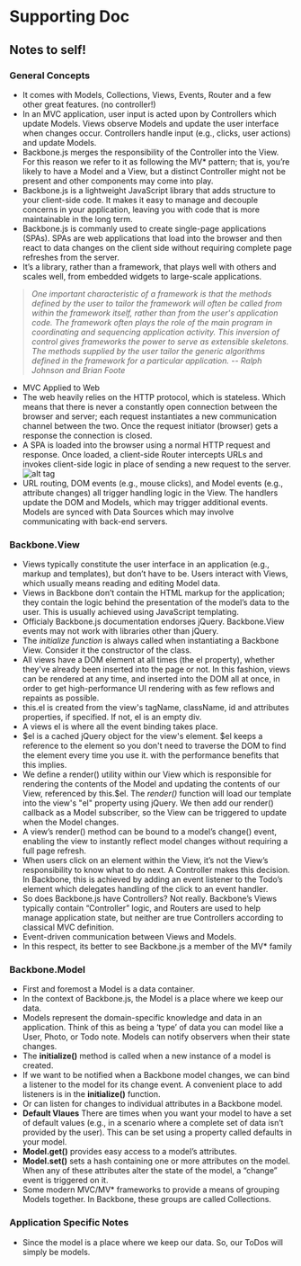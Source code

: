 # Supporting Doc

## Notes to self!

### General Concepts

* It comes with Models, Collections, Views, Events, Router and a few other great features. (no controller!)
* In an MVC application, user input is acted upon by Controllers which update Models. Views observe Models and update the user interface when changes occur. Controllers handle input (e.g., clicks, user actions) and update Models.
* Backbone.js merges the responsibility of the Controller into the View. For this reason we refer to it as following the MV* pattern; that is, you’re likely to have a Model and a View, but a distinct Controller might not be present and other components may come into play.
* Backbone.js is a lightweight JavaScript library that adds structure to your client-side code. It makes it easy to manage and decouple concerns in your application, leaving you with code that is more maintainable in the long term.
* Backbone.js is commanly used to create single-page applications (SPAs). SPAs are web applications that load into the browser and then react to data changes on the client side without requiring complete page refreshes from the server.
* It’s a library, rather than a framework, that plays well with others and scales well, from embedded widgets to large-scale applications.
> *One important characteristic of a framework is that the methods defined by the user to tailor the framework will often be called from within the framework itself, rather than from the user's application code. The framework often plays the role of the main program in coordinating and sequencing application activity. This inversion of control gives frameworks the power to serve as extensible skeletons. The methods supplied by the user tailor the generic algorithms defined in the framework for a particular application. -- Ralph Johnson and Brian Foote*
* MVC Applied to Web
 * The web heavily relies on the HTTP protocol, which is stateless. Which means that there is never a constantly open connection between the browser and server; each request instantiates a new communication channel between the two. Once the request initiator (browser) gets a response the connection is closed.
 * A SPA is loaded into the browser using a normal HTTP request and response. Once loaded, a client-side Router intercepts URLs and invokes client-side logic in place of sending a new request to the server. 
 ![alt tag](http://addyosmani.github.io/backbone-fundamentals/img/backbone_mvc.png)
 * URL routing, DOM events (e.g., mouse clicks), and Model events (e.g., attribute changes) all trigger handling logic in the View. The handlers update the DOM and Models, which may trigger additional events. Models are synced with Data Sources which may involve communicating with back-end servers.

### Backbone.View

* Views typically constitute the user interface in an application (e.g., markup and templates), but don’t have to be. Users interact with Views, which usually means reading and editing Model data.
* Views in Backbone don’t contain the HTML markup for the application; they contain the logic behind the presentation of the model’s data to the user. This is usually achieved using JavaScript templating.
* Officialy Backbone.js documentation endorses jQuery. Backbone.View events may not work with libraries other than jQuery. 
* The _initialize function_ is always called when instantiating a Backbone View. Consider it the constructor of the class.
* All views have a DOM element at all times (the el property), whether they've already been inserted into the page or not. In this fashion, views can be rendered at any time, and inserted into the DOM all at once, in order to get high-performance UI rendering with as few reflows and repaints as possible. 
* this.el is created from the view's tagName, className, id and attributes properties, if specified. If not, el is an empty div.
* A views el is where all the event binding takes place.
* $el is a cached jQuery object for the view's element. $el keeps a reference to the element so you don't need to traverse the DOM to find the element every time you use it. with the performance benefits that this implies.
* We define a render() utility within our View which is responsible for rendering the contents of the Model and updating the contents of our View, referenced by this.$el. The _render()_ function will load our template into the view's "el" property using jQuery. We then add our render() callback as a Model subscriber, so the View can be triggered to update when the Model changes.
 * A view’s render() method can be bound to a model’s change() event, enabling the view to instantly reflect model changes without requiring a full page refresh.
* When users click on an element within the View, it’s not the View’s responsibility to know what to do next. A Controller makes this decision. In Backbone, this is achieved by adding an event listener to the Todo’s element which delegates handling of the click to an event handler.
 * So does Backbone.js have Controllers? Not really. Backbone’s Views typically contain “Controller” logic, and Routers are used to help manage application state, but neither are true Controllers according to classical MVC definition.
 * Event-driven communication between Views and Models.
 * In this respect, its better to see Backbone.js a member of the MV* family



### Backbone.Model

* First and foremost a Model is a data container.
* In the context of Backbone.js, the Model is a place where we keep our data. 
* Models represent the domain-specific knowledge and data in an application. Think of this as being a ‘type’ of data you can model like a User, Photo, or Todo note. Models can notify observers when their state changes.
* The **initialize()** method is called when a new instance of a model is created.
 * If we want to be notified when a Backbone model changes, we can bind a listener to the model for its change event. A convenient place to add listeners is in the **initialize()** function.
 * Or can listen for changes to individual attributes in a Backbone model.
* **Default Vlaues** There are times when you want your model to have a set of default values (e.g., in a scenario where a complete set of data isn’t provided by the user). This can be set using a property called defaults in your model.
* **Model.get()**  provides easy access to a model’s attributes.
* **Model.set()** sets a hash containing one or more attributes on the model. When any of these attributes alter the state of the model, a “change” event is triggered on it.
* Some modern MVC/MV* frameworks to provide a means of grouping Models together. In Backbone, these groups are called Collections.

### Application Specific Notes

* Since the model is a place where we keep our data. So, our ToDos will simply be models. 
 